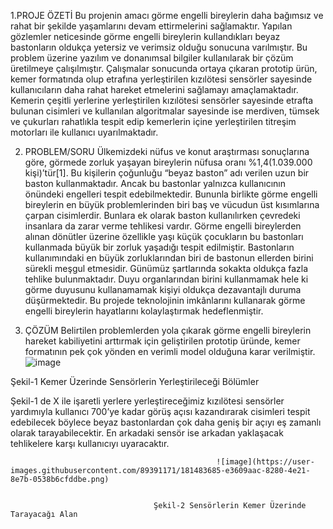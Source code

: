 1.PROJE ÖZETİ
Bu projenin amacı görme engelli bireylerin daha bağımsız ve rahat bir şekilde yaşamlarını devam ettirmelerini sağlamaktır. Yapılan gözlemler neticesinde görme engelli bireylerin kullandıkları beyaz bastonların oldukça yetersiz ve verimsiz olduğu sonucuna varılmıştır. Bu problem üzerine yazılım ve donanımsal bilgiler kullanılarak bir çözüm üretilmeye çalışılmıştır. Çalışmalar sonucunda ortaya çıkaran prototip ürün, kemer formatında olup etrafına yerleştirilen kızılötesi sensörler sayesinde kullanıcıların daha rahat hareket etmelerini sağlamayı amaçlamaktadır. Kemerin çeşitli yerlerine yerleştirilen kızılötesi sensörler sayesinde etrafta bulunan cisimleri ve kullanılan algoritmalar sayesinde ise merdiven, tümsek ve çukurları rahatlıkla tespit edip kemerlerin içine yerleştirilen titreşim motorları ile kullanıcı uyarılmaktadır. 

2. PROBLEM/SORU
Ülkemizdeki nüfus ve konut araştırması sonuçlarına göre, görmede zorluk yaşayan bireylerin nüfusa oranı %1,4(1.039.000 kişi)’tür[1]. Bu kişilerin çoğunluğu “beyaz baston” adı verilen uzun bir baston kullanmaktadır. Ancak bu bastonlar yalnızca kullanıcının önündeki engelleri tespit edebilmektedir. Bununla birlikte görme engelli bireylerin en büyük problemlerinden biri baş ve vücudun üst kısımlarına çarpan cisimlerdir. Bunlara ek olarak baston kullanılırken çevredeki insanlara da zarar verme tehlikesi vardır. Görme engelli bireylerden alınan dönütler üzerine özellikle yaşı küçük çocukların bu bastonları kullanmada büyük bir zorluk yaşadığı tespit edilmiştir. 
Bastonların kullanımındaki en büyük zorluklarından biri de bastonun ellerden birini sürekli meşgul etmesidir. 
Günümüz şartlarında sokakta oldukça fazla tehlike bulunmaktadır. Duyu organlarından birini kullanmamak hele ki görme duyusunu kullanamamak kişiyi oldukça dezavantajlı duruma düşürmektedir. Bu projede teknolojinin imkânlarını kullanarak görme engelli bireylerin hayatlarını kolaylaştırmak hedeflenmiştir.

3. ÇÖZÜM
Belirtilen problemlerden yola çıkarak görme engelli bireylerin hareket kabiliyetini arttırmak için geliştirilen prototip üründe, kemer formatının pek çok yönden en verimli model olduğuna karar verilmiştir. 
                  ![image](https://user-images.githubusercontent.com/89391171/181483438-b91b27ae-6961-4e2e-a5f4-8ce01e6bb137.png)

Şekil-1 Kemer Üzerinde Sensörlerin Yerleştirileceği Bölümler

Şekil-1 de X ile işaretli yerlere yerleştireceğimiz kızılötesi sensörler yardımıyla kullanıcı 700’ye kadar görüş açısı kazandırarak cisimleri tespit edebilecek böylece beyaz bastonlardan çok daha geniş bir açıyı eş zamanlı olarak tarayabilecektir. En arkadaki sensör ise arkadan yaklaşacak tehlikelere karşı kullanıcıyı uyaracaktır.


                                                  ![image](https://user-images.githubusercontent.com/89391171/181483685-e3609aac-8280-4e21-8e7b-0538b6cfddbe.png)


                                    Şekil-2 Sensörlerin Kemer Üzerinde Tarayacağı Alan



 











